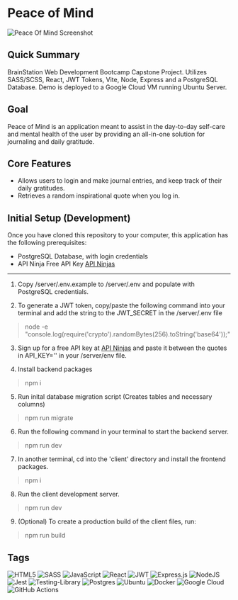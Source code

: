 # Peace of Mind

![Peace Of Mind Screenshot](https://github.com/merogersdev/peace-of-mind/assets/56097611/536c7e2d-d911-40ae-8096-664de46a80d7)

## Quick Summary

BrainStation Web Development Bootcamp Capstone Project. Utilizes SASS/SCSS, React, JWT Tokens, Vite, Node, Express and a PostgreSQL Database. Demo is deployed to a Google Cloud VM running Ubuntu Server.

## Goal

Peace of Mind is an application meant to assist in the day-to-day self-care and mental health of the user by providing an all-in-one solution for journaling and daily gratitude.

## Core Features

- Allows users to login and make journal entries, and keep track of their daily gratitudes.
- Retrieves a random inspirational quote when you log in.

## Initial Setup (Development)

Once you have cloned this repository to your computer, this application has the following prerequisites:

- PostgreSQL Database, with login credentials
- API Ninja Free API Key [API Ninjas](https://api-ninjas.com/register)

---

1. Copy /server/.env.example to /server/.env and populate with PostgreSQL credentials.

2. To generate a JWT token, copy/paste the following command into your terminal and add the string to the JWT_SECRET in the /server/.env file

> node -e "console.log(require('crypto').randomBytes(256).toString('base64'));"

3. Sign up for a free API key at [API Ninjas](https://api-ninjas.com/register) and paste it between the quotes in API_KEY='' in your /server/env file.

4. Install backend packages

> npm i

5. Run inital database migration script (Creates tables and necessary columns)

> npm run migrate

6. Run the following command in your terminal to start the backend server.

> npm run dev

7. In another terminal, cd into the 'client' directory and install the frontend packages.

> npm i

8. Run the client development server.

> npm run dev

9. (Optional) To create a production build of the client files, run:

> npm run build

## Tags

![HTML5](https://img.shields.io/badge/html5-%23E34F26.svg?style=for-the-badge&logo=html5&logoColor=white)
![SASS](https://img.shields.io/badge/SASS-hotpink.svg?style=for-the-badge&logo=SASS&logoColor=white)
![JavaScript](https://img.shields.io/badge/javascript-%23323330.svg?style=for-the-badge&logo=javascript&logoColor=%23F7DF1E)
![React](https://img.shields.io/badge/react-%2320232a.svg?style=for-the-badge&logo=react&logoColor=%2361DAFB)
![JWT](https://img.shields.io/badge/JWT-black?style=for-the-badge&logo=JSON%20web%20tokens)
![Express.js](https://img.shields.io/badge/express.js-%23404d59.svg?style=for-the-badge&logo=express&logoColor=%2361DAFB)
![NodeJS](https://img.shields.io/badge/node.js-6DA55F?style=for-the-badge&logo=node.js&logoColor=white)
![Jest](https://img.shields.io/badge/-jest-%23C21325?style=for-the-badge&logo=jest&logoColor=white)
![Testing-Library](https://img.shields.io/badge/-TestingLibrary-%23E33332?style=for-the-badge&logo=testing-library&logoColor=white)
![Postgres](https://img.shields.io/badge/postgres-%23316192.svg?style=for-the-badge&logo=postgresql&logoColor=white)
![Ubuntu](https://img.shields.io/badge/Ubuntu-E95420?style=for-the-badge&logo=ubuntu&logoColor=white)
![Docker](https://img.shields.io/badge/docker-%230db7ed.svg?style=for-the-badge&logo=docker&logoColor=white)
![Google Cloud](https://img.shields.io/badge/GoogleCloud-%234285F4.svg?style=for-the-badge&logo=google-cloud&logoColor=white)
![GitHub Actions](https://img.shields.io/badge/github%20actions-%232671E5.svg?style=for-the-badge&logo=githubactions&logoColor=white)
